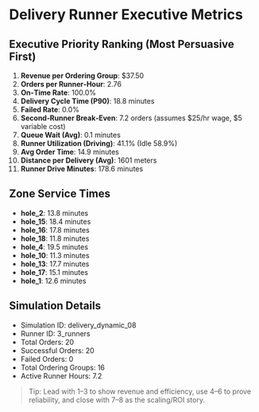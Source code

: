 # Delivery Runner Executive Metrics

## Executive Priority Ranking (Most Persuasive First)
1. **Revenue per Ordering Group**: $37.50
2. **Orders per Runner‑Hour**: 2.76
3. **On‑Time Rate**: 100.0%
4. **Delivery Cycle Time (P90)**: 18.8 minutes
5. **Failed Rate**: 0.0%
6. **Second‑Runner Break‑Even**: 7.2 orders (assumes $25/hr wage, $5 variable cost)
7. **Queue Wait (Avg)**: 0.1 minutes
8. **Runner Utilization (Driving)**: 41.1% (Idle 58.9%)
9. **Avg Order Time**: 14.9 minutes
10. **Distance per Delivery (Avg)**: 1601 meters
11. **Runner Drive Minutes**: 178.6 minutes

## Zone Service Times
- **hole_2**: 13.8 minutes
- **hole_15**: 18.4 minutes
- **hole_16**: 17.8 minutes
- **hole_18**: 11.8 minutes
- **hole_4**: 19.5 minutes
- **hole_10**: 11.3 minutes
- **hole_13**: 17.7 minutes
- **hole_17**: 15.1 minutes
- **hole_1**: 12.6 minutes


## Simulation Details
- Simulation ID: delivery_dynamic_08
- Runner ID: 3_runners
- Total Orders: 20
- Successful Orders: 20
- Failed Orders: 0
- Total Ordering Groups: 16
- Active Runner Hours: 7.2

> Tip: Lead with 1–3 to show revenue and efficiency, use 4–6 to prove reliability, and close with 7–8 as the scaling/ROI story.
